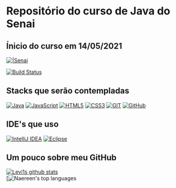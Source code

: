 # Repositório do curso de Java do Senai
## Ínicio do curso em 14/05/2021

[![|Senai](https://external-content.duckduckgo.com/iu/?u=https%3A%2F%2Fwww.freshlab.com.br%2Fwp-content%2Fuploads%2F2019%2F05%2Flogo-senai.png&f=1&nofb=1)](https://loja.mundosenai.com.br/)

[![Build Status](http://g.codefresh.io/api/badges/build/template/urls/cf-1)](https://travis-ci.org/joemccann/dillinger)

## Stacks que serão contempladas

[![Java](https://img.shields.io/badge/-Java-007396?style=flat-square&amp;logo=java)](https://img.shields.io/badge/-Java-007396?style=flat-square&amp;logo=java)
[![JavaScript](https://img.shields.io/badge/-JavaScript-black?style=flat-square&amp;logo=javascript)](https://img.shields.io/badge/-JavaScript-black?style=flat-square&amp;logo=javascript)
[![HTML5](https://img.shields.io/badge/-HTML5-E34F26?style=flat-square&amp;logo=html5&amp;logoColor=white)](https://img.shields.io/badge/-HTML5-E34F26?style=flat-square&amp;logo=html5&amp;logoColor=white)
[![CSS3](https://img.shields.io/badge/-CSS3-1572B6?style=flat-square&amp;logo=css3)](https://img.shields.io/badge/-CSS3-1572B6?style=flat-square&amp;logo=css3)
[![GIT](https://img.shields.io/badge/-Git-black?style=flat-square&amp;logo=git)](https://img.shields.io/badge/-Git-black?style=flat-square&amp;logo=git)
[![GitHub](https://img.shields.io/badge/-GitHub-181717?style=flat-square&amp;logo=github)](https://img.shields.io/badge/-GitHub-181717?style=flat-square&amp;logo=github)
## IDE's que uso
[![IntelliJ IDEA](https://img.shields.io/badge/-IntelliJ%20IDEA-black?style=flat-square&amp;logo=intellij-idea&amp;logoColor=white)](https://img.shields.io/badge/-IntelliJ%20IDEA-black?style=flat-square&amp;logo=intellij-idea&amp;logoColor=white)
[![Eclipse](https://img.shields.io/badge/-Eclipse-2C2255?style=flat-square&amp;logo=eclipse&amp;logoColor=white)](https://img.shields.io/badge/-Eclipse-2C2255?style=flat-square&amp;logo=eclipse&amp;logoColor=white)
## Um pouco sobre meu GitHub
[![Levi1s github stats](https://github-readme-stats.vercel.app/api?username=samuelevi87&theme=blue-green)](https://github.com/anuraghazra/github-readme-stats) <br>
[![Naereen's top languages](https://github-readme-stats.vercel.app/api/top-langs/?username=samuelevi87&theme=blue-green)
